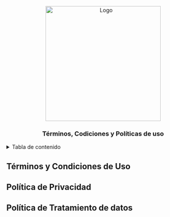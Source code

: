<div id="top"></div>
<!-- PROJECT LOGO -->
<br />
<div align="center">
  <a href="https://Agrimanager.app">
    <img src="https://sp-ao.shortpixel.ai/client/to_webp,q_lossless,ret_img/https://www.agrimanager.app/wp-content/uploads/2019/05/Agrimanager-logo.png" alt="Logo" width="300px">
  </a>

  <h3 align="center">Términos, Codiciones y Políticas de uso</h3>


</div>


<details>
  <summary>Tabla de contenido</summary>
  <ol>
    <li>
      <a href="#términos-y-condiciones-de-uso">Términos y condiciones de uso</a>
    </li>
        <li>
      <a href="#política-de-privacidad">Política de Privacidad</a>
    </li>
    <li>
      <a href="#política-de-tratamiento-de-datos">Política de Tratamiento de datos</a>
    </li>
  </ol>
</details>
  
  
  ## Términos y Condiciones de Uso
  ## Política de Privacidad
  ## Política de Tratamiento de datos
